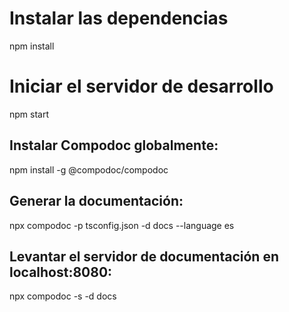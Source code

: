 # Instalar las dependencias
npm install
# Iniciar el servidor de desarrollo
npm start
## Instalar Compodoc globalmente:
npm install -g @compodoc/compodoc
## Generar la documentación:
npx compodoc -p tsconfig.json -d docs --language es
## Levantar el servidor de documentación en localhost:8080:
npx compodoc -s -d docs